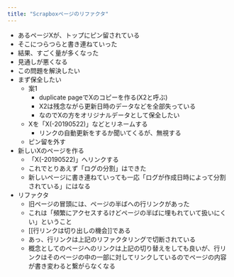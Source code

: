 ```yaml
---
title: "Scrapboxページのリファクタ"
---
```


- あるページXが、トップにピン留されている
- そこにつらつらと書き連ねていった
- 結果、すごく量が多くなった
- 見通しが悪くなる
- この問題を解決したい
- まず保全したい
    - 案1
        - duplicate pageでXのコピーを作る(X2と呼ぶ)
        - X2は残念ながら更新日時のデータなどを全部失っている
        - なのでXの方をオリジナルデータとして保全したい
    - Xを「X(-20190522)」などとリネームする
        - リンクの自動更新をするか聞いてくるが、無視する
    - ピン留を外す
- 新しいXのページを作る
    - 「X(-20190522)」へリンクする
    - これでとりあえず「ログの分割」はできた
    - 新しいページに書き連ねていっても一応「ログが作成日時によって分割されている」にはなる
- リファクタ
    - 旧ページの冒頭には、ページの半ばへの行リンクがあった
    - これは「頻繁にアクセスするけどページの半ばに埋もれていて扱いにくい」ということ
    - [[行リンクは切り出しの機会]]である
    - あっ、行リンクは上記のリファクタリングで切断されている
    - 概念としてのページへのリンクは上記の切り替えをしても良いが、行リンクはそのページの中の一部に対してリンクしているのでページの内容が書き変わると繋がらなくなる

